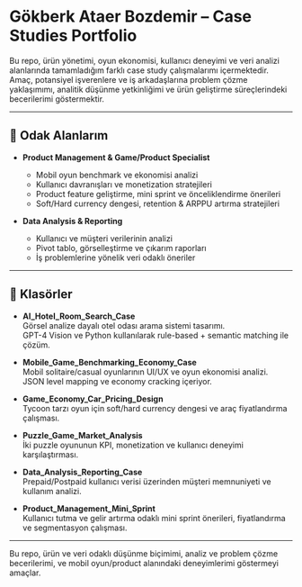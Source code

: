 # Gökberk Ataer Bozdemir – Case Studies Portfolio

Bu repo, ürün yönetimi, oyun ekonomisi, kullanıcı deneyimi ve veri analizi alanlarında tamamladığım farklı case study çalışmalarımı içermektedir.  
Amaç, potansiyel işverenlere ve iş arkadaşlarına problem çözme yaklaşımımı, analitik düşünme yetkinliğimi ve ürün geliştirme süreçlerindeki becerilerimi göstermektir.  

---

## 🔹 Odak Alanlarım

- **Product Management & Game/Product Specialist**
  - Mobil oyun benchmark ve ekonomisi analizi
  - Kullanıcı davranışları ve monetization stratejileri
  - Product feature geliştirme, mini sprint ve önceliklendirme önerileri
  - Soft/Hard currency dengesi, retention & ARPPU artırma stratejileri

- **Data Analysis & Reporting**
  - Kullanıcı ve müşteri verilerinin analizi
  - Pivot tablo, görselleştirme ve çıkarım raporları
  - İş problemlerine yönelik veri odaklı öneriler

---

## 📂 Klasörler

- **AI_Hotel_Room_Search_Case**  
  Görsel analize dayalı otel odası arama sistemi tasarımı.  
  GPT-4 Vision ve Python kullanılarak rule-based + semantic matching ile çözüm.

- **Mobile_Game_Benchmarking_Economy_Case**  
  Mobil solitaire/casual oyunlarının UI/UX ve oyun ekonomisi analizi.  
  JSON level mapping ve economy cracking içeriyor.

- **Game_Economy_Car_Pricing_Design**  
  Tycoon tarzı oyun için soft/hard currency dengesi ve araç fiyatlandırma çalışması.

- **Puzzle_Game_Market_Analysis**  
  İki puzzle oyununun KPI, monetization ve kullanıcı deneyimi karşılaştırması.

- **Data_Analysis_Reporting_Case**  
  Prepaid/Postpaid kullanıcı verisi üzerinden müşteri memnuniyeti ve kullanım analizi.

- **Product_Management_Mini_Sprint**  
  Kullanıcı tutma ve gelir artırma odaklı mini sprint önerileri, fiyatlandırma ve segmentasyon çalışması.

---

Bu repo, ürün ve veri odaklı düşünme biçimimi, analiz ve problem çözme becerilerimi, ve mobil oyun/product alanındaki deneyimlerimi göstermeyi amaçlar.
